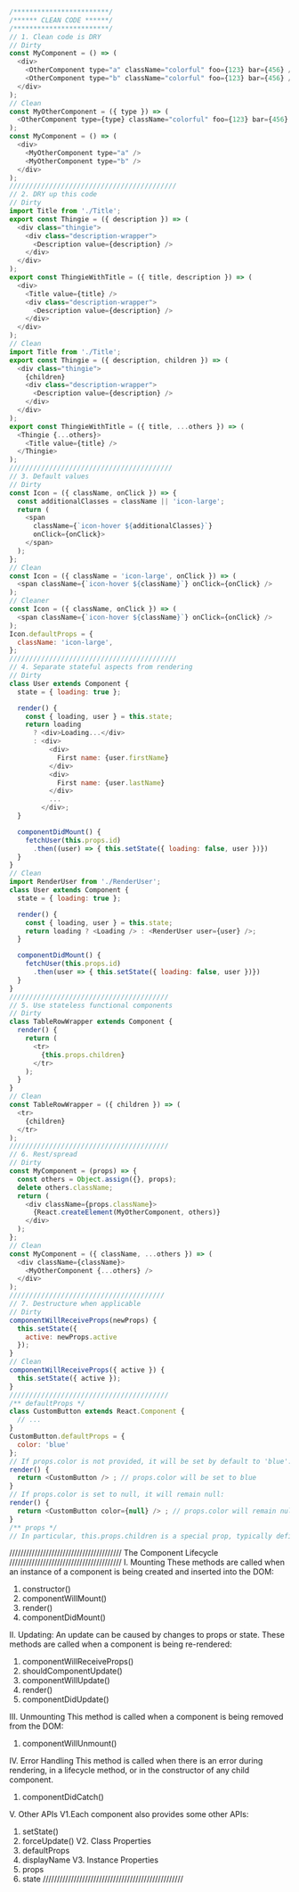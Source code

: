 
```js
/************************/
/****** CLEAN CODE ******/
/************************/
// 1. Clean code is DRY
// Dirty
const MyComponent = () => (
  <div>
    <OtherComponent type="a" className="colorful" foo={123} bar={456} />
    <OtherComponent type="b" className="colorful" foo={123} bar={456} />    
  </div>
);
// Clean
const MyOtherComponent = ({ type }) => (
  <OtherComponent type={type} className="colorful" foo={123} bar={456} />
);
const MyComponent = () => (
  <div>
    <MyOtherComponent type="a" />
    <MyOtherComponent type="b" />
  </div>
);
//////////////////////////////////////////
// 2. DRY up this code
// Dirty
import Title from './Title';
export const Thingie = ({ description }) => (
  <div class="thingie">
    <div class="description-wrapper">
      <Description value={description} />
    </div>
  </div>
);
export const ThingieWithTitle = ({ title, description }) => (
  <div>
    <Title value={title} />
    <div class="description-wrapper">
      <Description value={description} />
    </div>
  </div>
);
// Clean
import Title from './Title';
export const Thingie = ({ description, children }) => (
  <div class="thingie">
    {children}
    <div class="description-wrapper">
      <Description value={description} />
    </div>
  </div>
);
export const ThingieWithTitle = ({ title, ...others }) => (
  <Thingie {...others}>
    <Title value={title} />
  </Thingie>
);
/////////////////////////////////////////
// 3. Default values
// Dirty
const Icon = ({ className, onClick }) => {
  const additionalClasses = className || 'icon-large';
  return (
    <span
      className={`icon-hover ${additionalClasses}`}
      onClick={onClick}>
    </span>
  );
};
// Clean
const Icon = ({ className = 'icon-large', onClick }) => (
  <span className={`icon-hover ${className}`} onClick={onClick} />
);
// Cleaner
const Icon = ({ className, onClick }) => (
  <span className={`icon-hover ${className}`} onClick={onClick} />
);
Icon.defaultProps = {
  className: 'icon-large',
};
//////////////////////////////////////////
// 4. Separate stateful aspects from rendering
// Dirty
class User extends Component {
  state = { loading: true };

  render() {
    const { loading, user } = this.state;
    return loading
      ? <div>Loading...</div>
      : <div>
          <div>
            First name: {user.firstName}
          </div>
          <div>
            First name: {user.lastName}
          </div>
          ...
        </div>;
  }

  componentDidMount() {
    fetchUser(this.props.id)
      .then((user) => { this.setState({ loading: false, user })})
  }
}
// Clean
import RenderUser from './RenderUser';
class User extends Component {
  state = { loading: true };

  render() {
    const { loading, user } = this.state;
    return loading ? <Loading /> : <RenderUser user={user} />;
  }

  componentDidMount() {
    fetchUser(this.props.id)
      .then(user => { this.setState({ loading: false, user })})
  }
}
////////////////////////////////////////
// 5. Use stateless functional components
// Dirty
class TableRowWrapper extends Component {
  render() {
    return (
      <tr>
        {this.props.children}
      </tr>
    );
  }
}
// Clean
const TableRowWrapper = ({ children }) => (
  <tr>
    {children}
  </tr>
);
////////////////////////////////////////
// 6. Rest/spread
// Dirty
const MyComponent = (props) => {
  const others = Object.assign({}, props);
  delete others.className;
  return (
    <div className={props.className}>
      {React.createElement(MyOtherComponent, others)}
    </div>
  );
};
// Clean
const MyComponent = ({ className, ...others }) => (
  <div className={className}>
    <MyOtherComponent {...others} />
  </div>
);
///////////////////////////////////////
// 7. Destructure when applicable
// Dirty
componentWillReceiveProps(newProps) {
  this.setState({
    active: newProps.active
  });
}
// Clean
componentWillReceiveProps({ active }) {
  this.setState({ active });
}
////////////////////////////////////////
/** defaultProps */
class CustomButton extends React.Component {
  // ...
}
CustomButton.defaultProps = {
  color: 'blue'
};
// If props.color is not provided, it will be set by default to 'blue':
render() {
  return <CustomButton /> ; // props.color will be set to blue
}
// If props.color is set to null, it will remain null:
render() {
  return <CustomButton color={null} /> ; // props.color will remain null
}
/** props */
// In particular, this.props.children is a special prop, typically defined by the child tags in the JSX expression rather than in the tag itself.

```
////////////////////////////////////////
The Component Lifecycle
////////////////////////////////////////
I. Mounting
These methods are called when an instance of a component is being created and inserted into the DOM:
1. constructor()
2. componentWillMount()
3. render()
4. componentDidMount()

II. Updating:
An update can be caused by changes to props or state. These methods are called when a component is being re-rendered:
1. componentWillReceiveProps()
2. shouldComponentUpdate()
3. componentWillUpdate()
4. render()
5. componentDidUpdate()

III. Unmounting
This method is called when a component is being removed from the DOM:
1. componentWillUnmount()

IV. Error Handling
This method is called when there is an error during rendering, in a lifecycle method, or in the constructor of any child component.
1. componentDidCatch()

V. Other APIs
V1.Each component also provides some other APIs:
1. setState()
2. forceUpdate()
V2. Class Properties
1. defaultProps
2. displayName
V3. Instance Properties
1. props
2. state
//////////////////////////////////////////////////
